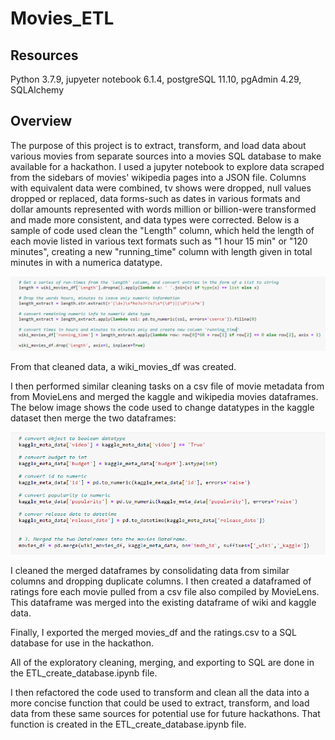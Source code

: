 # Movies_ETL

## Resources
Python 3.7.9, jupyeter notebook 6.1.4, postgreSQL 11.10, pgAdmin 4.29, SQLAlchemy

## Overview

The purpose of this project is to extract, transform, and load data about various movies from separate sources into a movies SQL database to make available for a hackathon.  I used a jupyter notebook to explore data scraped from the sidebars of movies' wikipedia pages into a JSON file.  Columns with equivalent data were combined, tv shows were dropped, null values dropped or replaced, data forms-such as dates in various formats and dollar amounts represented with words million or billion-were transformed and made more consistent, and data types were corrected.  Below is a sample of code used clean the "Length" column, which held the length of each movie listed in various text formats such as "1 hour 15 min" or "120 minutes", creating a new "running_time" column with length given in total minutes in with a numerica datatype.

![running_time_clean_image](Resources/running_time_clean.png)

From that cleaned data, a wiki_movies_df was created.  

I then performed similar cleaning tasks on a csv file of movie metadata from from MovieLens and merged the kaggle and wikipedia movies dataframes.  The below image shows the code used to change datatypes in the kaggle dataset then merge the two dataframes:

![clean_Kaggle_and_merge](Resources/data_types.png)



I cleaned the merged dataframes by consolidating data from similar columns and dropping duplicate columns.  I then created a dataframed of ratings fore each movie pulled from a csv file also compiled by MovieLens.  This dataframe was merged into the existing dataframe of wiki and kaggle data.

Finally, I exported the merged movies_df and the ratings.csv to a SQL database for use in the hackathon.

All of the exploratory cleaning, merging, and exporting to SQL are done in the ETL_create_database.ipynb file.

I then refactored the code used to transform and clean all the data into a more concise function that could be used to extract, transform, and load data from these same sources for potential use for future hackathons.  That function is created in the ETL_create_database.ipynb file.